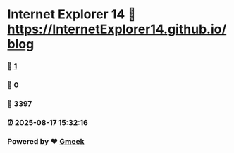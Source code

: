 # Internet Explorer 14 :link: https://InternetExplorer14.github.io/blog 
### :page_facing_up: [1](https://InternetExplorer14.github.io/blog/tag.html) 
### :speech_balloon: 0 
### :hibiscus: 3397 
### :alarm_clock: 2025-08-17 15:32:16 
### Powered by :heart: [Gmeek](https://github.com/Meekdai/Gmeek)
